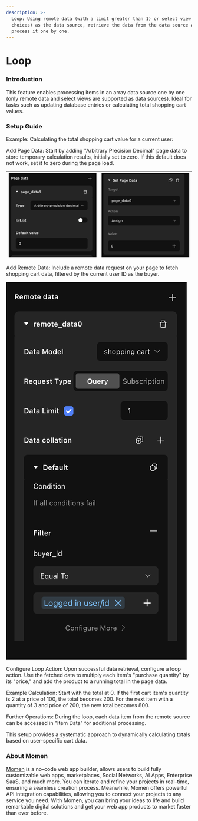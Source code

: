 ```yaml
---
description: >-
  Loop: Using remote data (with a limit greater than 1) or select view (multiple
  choices) as the data source, retrieve the data from the data source and
  process it one by one.
---
```


# Loop

### **Introduction**

This feature enables processing items in an array data source one by one (only remote data and select views are supported as data sources). Ideal for tasks such as updating database entries or calculating total shopping cart values.

### **Setup Guide**

Example: Calculating the total shopping cart value for a current user:

Add Page Data: Start by adding "Arbitrary Precision Decimal" page data to store temporary calculation results, initially set to zero. If this default does not work, set it to zero during the page load.

| <img src="../.gitbook/assets/0 (47).png" alt="" data-size="original"> | <img src="../.gitbook/assets/1 (86).png" alt="" data-size="original"> |
| --------------------------------------------------------------------- | --------------------------------------------------------------------- |

Add Remote Data: Include a remote data request on your page to fetch shopping cart data, filtered by the current user ID as the buyer.

![](<../.gitbook/assets/2 (70).png>)

Configure Loop Action: Upon successful data retrieval, configure a loop action. Use the fetched data to multiply each item's "purchase quantity" by its "price," and add the product to a running total in the page data.

Example Calculation: Start with the total at 0. If the first cart item's quantity is 2 at a price of 100, the total becomes 200. For the next item with a quantity of 3 and price of 200, the new total becomes 800.

Further Operations: During the loop, each data item from the remote source can be accessed in "Item Data" for additional processing.

This setup provides a systematic approach to dynamically calculating totals based on user-specific cart data.



### **About Momen​​​​​**

[Momen](https://momen.app/?channel=blog-about) is a no-code web app builder, allows users to build fully customizable web apps, marketplaces, Social Networks, AI Apps, Enterprise SaaS, and much more. You can iterate and refine your projects in real-time, ensuring a seamless creation process. Meanwhile, Momen offers powerful API integration capabilities, allowing you to connect your projects to any service you need. With Momen, you can bring your ideas to life and build remarkable digital solutions and get your web app products to market faster than ever before.​​

